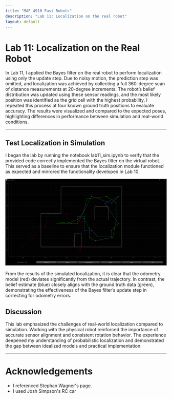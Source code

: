 ```yaml
---
title: "MAE 4910 Fast Robots"
description: "Lab 11: Localization on the real robot"
layout: default
---
```


# Lab 11: Localization on the Real Robot

In Lab 11, I applied the Bayes filter on the real robot to perform localization using only the update step. Due to noisy motion, the prediction step was omitted, and localization was achieved by collecting a full 360-degree scan of distance measurements at 20-degree increments. The robot’s belief distribution was updated using these sensor readings, and the most likely position was identified as the grid cell with the highest probability. I repeated this process at four known ground truth positions to evaluate accuracy. The results were visualized and compared to the expected poses, highlighting differences in performance between simulation and real-world conditions.

* * *
 
## Test Localization in Simulation

I began the lab by running the notebook lab11_sim.ipynb to verify that the provided code correctly implemented the Bayes filter on the virtual robot. This served as a baseline to ensure that the localization module functioned as expected and mirrored the functionality developed in Lab 10.

![image](../images/lab11/sim.PNG)

From the results of the simulated localization, it is clear that the odometry model (red) deviates significantly from the actual trajectory. In contrast, the belief estimate (blue) closely aligns with the ground truth data (green), demonstrating the effectiveness of the Bayes filter’s update step in correcting for odometry errors.



## Discussion

This lab emphasized the challenges of real-world localization compared to simulation. Working with the physical robot reinforced the importance of accurate sensor alignment and consistent rotation behavior. The experience deepened my understanding of probabilistic localization and demonstrated the gap between idealized models and practical implementation.

* * *

# Acknowledgements
*   I referenced Stephan Wagner's page.
*   I used Josh Simpson's RC car

